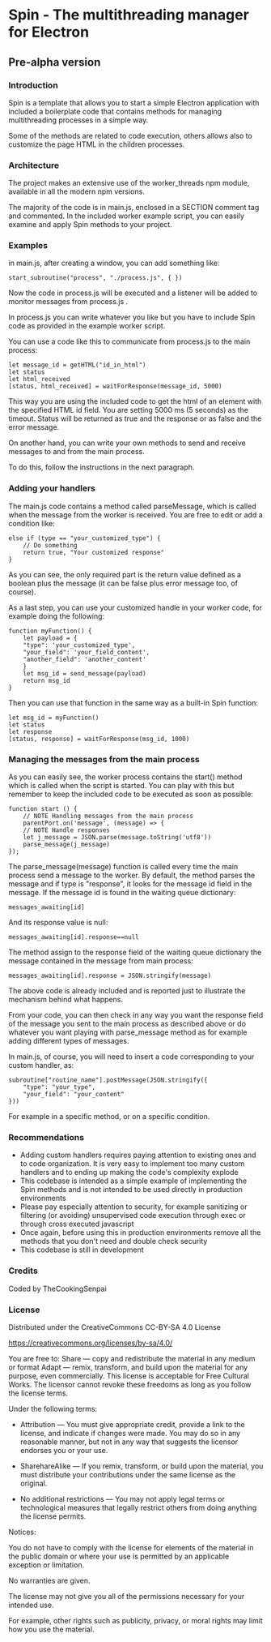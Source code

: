 # Spin - The  multithreading manager for Electron

## Pre-alpha version

### Introduction

Spin is a template that allows you to start a simple Electron application with included a boilerplate code that contains methods for managing multithreading processes in a simple way.

Some of the methods are related to code execution, others allows also to customize the page HTML in the children processes.

### Architecture

The project makes an extensive use of the worker_threads npm module, available in all the modern npm versions.

The majority of the code is in main.js, enclosed in a SECTION comment tag and commented. In the included worker example script, you can easily examine and apply Spin methods to your project.

### Examples

in main.js, after creating a window, you can add something like:

    start_subroutine("process", "./process.js", { })

Now the code in process.js will be executed and a listener will be added to
monitor messages from process.js .

In process.js you can write whatever you like but you have to include Spin code as provided in the example worker script.

You can use a code like this to communicate from process.js to the main process:

    let message_id = getHTML("id_in_html")
    let status
    let html_received
    [status, html_received] = waitForResponse(message_id, 5000)

This way you are using the included code to get the html of an element with the specified HTML id field. You are setting 5000 ms (5 seconds) as the timeout. Status will be returned as true and the response or as false and the error message.

On another hand, you can write your own methods to send and receive messages
to and from the main process.

To do this, follow the instructions in the next paragraph.

### Adding your handlers

The main.js code contains a method called parseMessage, which is called when the message from the worker is received. You are free to edit or add a condition like:

    else if (type == "your_customized_type") {
        // Do something
        return true, "Your customized response"
    }

As you can see, the only required part is the return value defined as a boolean plus the message (it can be false plus error message too, of course).

As a last step, you can use your customized handle in your worker code, for example doing the following:

    function myFunction() {
        let payload = {
        "type": 'your_customized_type',
        "your_field": 'your_field_content',
        "another_field": 'another_content'
        }
        let msg_id = send_message(payload)
        return msg_id
    }

Then you can use that function in the same way as a built-in Spin function:

    let msg_id = myFunction()
    let status
    let response
    [status, response] = waitForResponse(msg_id, 1000)

### Managing the messages from the main process

As you can easily see, the worker process contains the start() method which is called when the script is started. You can play with this but remember to keep the included code to be executed as soon as possible:

    function start () {
        // NOTE Handling messages from the main process
        parentPort.on('message', (message) => {
        // NOTE Handle responses
        let j_message = JSON.parse(message.toString('utf8'))
        parse_message(j_message)
    });

The parse_message(message) function is called every time the main process
send a message to the worker. By default, the method parses the message and if type is "response", it looks for the message id field in the message. If the message id is found in the waiting queue dictionary:

    messages_awaiting[id]

And its response value is null:

    messages_awaiting[id].response==null

The method assign to the response field of the waiting queue dictionary the message contained in the message from main process:

    messages_awaiting[id].response = JSON.stringify(message)

The above code is already included and is reported just to illustrate the mechanism behind what happens.

From your code, you can then check in any way you want the response field of the message you sent to the main process as described above or do whatever you want playing with parse_message method as for example adding different types of messages.

In main.js, of course, you will need to insert a code corresponding to your custom handler, as:

    subroutine["routine_name"].postMessage(JSON.stringify({
        "type": "your_type",
        "your_field": "your_content"
    }))

For example in a specific method, or on a specific condition.

### Recommendations

- Adding custom handlers requires paying attention to existing ones and to code organization. It is very easy to implement too many custom handlers and to ending up making the code's complexity explode
- This codebase is intended as a simple example of implementing the Spin methods and is not intended to be used directly in production environments
- Please pay especially attention to security, for example sanitizing or filtering (or avoiding) unsupervised code execution through exec or through cross executed javascript
- Once again, before using this in production environments remove all the methods that you don't need and double check security
- This codebase is still in development

### Credits

Coded by TheCookingSenpai

### License

Distributed under the CreativeCommons CC-BY-SA 4.0 License

https://creativecommons.org/licenses/by-sa/4.0/

You are free to:
Share — copy and redistribute the material in any medium or format
Adapt — remix, transform, and build upon the material
for any purpose, even commercially.
This license is acceptable for Free Cultural Works.
The licensor cannot revoke these freedoms as long as you follow the license terms.

Under the following terms:

- Attribution — You must give appropriate credit, provide a link to the license, and indicate if changes were made. You may do so in any reasonable manner, but not in any way that suggests the licensor endorses you or your use.

- SharehareAlike — If you remix, transform, or build upon the material, you must distribute your contributions under the same license as the original.

- No additional restrictions — You may not apply legal terms or technological measures that legally restrict others from doing anything the license permits.

Notices:

You do not have to comply with the license for elements of the material in the public domain or where your use is permitted by an applicable exception or limitation.

No warranties are given. 

The license may not give you all of the permissions necessary for your intended use. 

For example, other rights such as publicity, privacy, or moral rights may limit how you use the material.